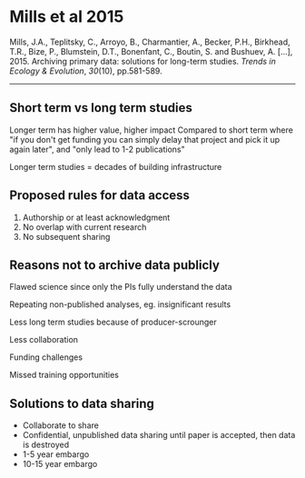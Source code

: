 # Mills et al 2015
Mills, J.A., Teplitsky, C., Arroyo, B., Charmantier, A., Becker, P.H., Birkhead, T.R., Bize, P., Blumstein, D.T., Bonenfant, C., Boutin, S. and Bushuev, A. [...], 2015. Archiving primary data: solutions for long-term studies. _Trends in Ecology & Evolution_, _30_(10), pp.581-589.

---

## Short term vs long term studies
Longer term has higher value, higher impact
Compared to short term where "if you don't get funding you can simply delay that project and pick it up again later", and "only lead to 1-2 publications"

Longer term studies = decades of building infrastructure

## Proposed rules for data access
1. Authorship or at least acknowledgment 
2. No overlap with current research
3. No subsequent sharing

## Reasons not to archive data publicly
Flawed science since only the PIs fully understand the data

Repeating non-published analyses, eg. insignificant results

Less long term studies because of producer-scrounger

Less collaboration

Funding challenges

Missed training opportunities

## Solutions to data sharing
* Collaborate to share
* Confidential, unpublished data sharing until paper is accepted, then data is destroyed
* 1-5 year embargo
* 10-15 year embargo